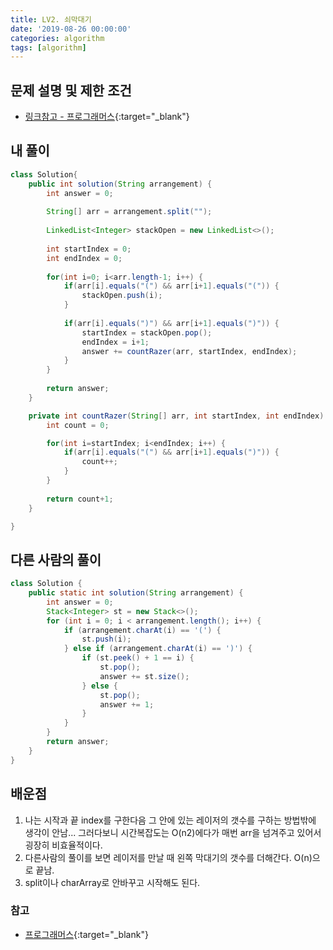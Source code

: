 ```yaml
---
title: LV2. 쇠막대기
date: '2019-08-26 00:00:00'
categories: algorithm
tags: [algorithm]
---
```


## 문제 설명 및 제한 조건

* [링크참고 - 프로그래머스](https://programmers.co.kr/learn/courses/30/lessons/42585){:target="_blank"}

## 내 풀이

```java
class Solution{
	public int solution(String arrangement) {
		int answer = 0;
		
		String[] arr = arrangement.split("");
		
		LinkedList<Integer> stackOpen = new LinkedList<>();
		
		int startIndex = 0;
		int endIndex = 0;
		
		for(int i=0; i<arr.length-1; i++) {
			if(arr[i].equals("(") && arr[i+1].equals("(")) {
				stackOpen.push(i);
			}
			
			if(arr[i].equals(")") && arr[i+1].equals(")")) {
				startIndex = stackOpen.pop();
				endIndex = i+1;
				answer += countRazer(arr, startIndex, endIndex);
			}
		}
		
		return answer;
	}

	private int countRazer(String[] arr, int startIndex, int endIndex) {
		int count = 0;

		for(int i=startIndex; i<endIndex; i++) {
			if(arr[i].equals("(") && arr[i+1].equals(")")) {
				count++;
			}
		}
		
		return count+1;
	}

}
```

## 다른 사람의 풀이

```java
class Solution {
    public static int solution(String arrangement) {
        int answer = 0;
        Stack<Integer> st = new Stack<>();
        for (int i = 0; i < arrangement.length(); i++) {
            if (arrangement.charAt(i) == '(') {
                st.push(i);
            } else if (arrangement.charAt(i) == ')') {
                if (st.peek() + 1 == i) {
                    st.pop();
                    answer += st.size();
                } else {
                    st.pop();
                    answer += 1;
                }
            }
        }
        return answer;
    }
}
```

## 배운점

1. 나는 시작과 끝 index를 구한다음 그 안에 있는 레이저의 갯수를 구하는 방법밖에 생각이 안남... 그러다보니 시간복잡도는 O(n2)에다가 매번 arr을 넘겨주고 있어서 굉장히 비효율적이다.
2. 다른사람의 풀이를 보면 레이저를 만날 때 왼쪽 막대기의 갯수를 더해간다. O(n)으로 끝남.
3. split이나 charArray로 안바꾸고 시작해도 된다.

### 참고

* [프로그래머스](https://programmers.co.kr/learn/courses/30/lessons/42585){:target="_blank"}
